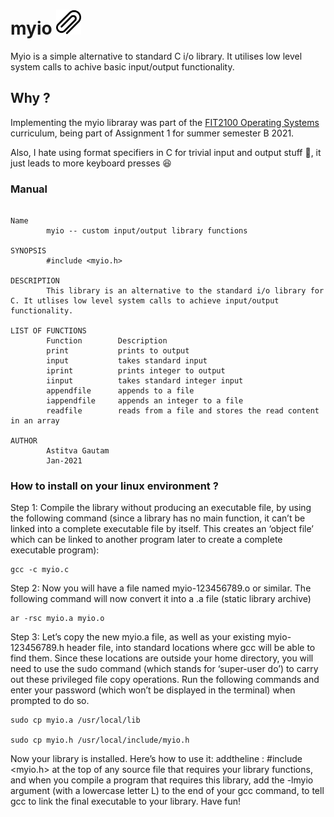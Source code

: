 # myio <img src="https://github.com/Asti7/clip/blob/master/images/clip_logo.png" height="40" width="40">

Myio is a simple alternative to standard C i/o library. It utilises low level system calls to achive basic input/output functionality. 


## Why ? 

Implementing the myio libraray was part of the [FIT2100 Operating Systems](https://handbook.monash.edu/2021/units/FIT2100) curriculum, being part of Assignment 1 for summer semester B 2021.

Also, I hate using format specifiers in C for trivial input and output stuff 😬, it just leads to more keyboard presses 😆


### Manual

```

Name
        myio -- custom input/output library functions

SYNOPSIS 
        #include <myio.h>

DESCRIPTION 
        This library is an alternative to the standard i/o library for C. It utlises low level system calls to achieve input/output functionality. 

LIST OF FUNCTIONS
        Function        Description 
        print           prints to output 
        input           takes standard input
        iprint          prints integer to output 
        iinput          takes standard integer input 
        appendfile      appends to a file
        iappendfile     appends an integer to a file
        readfile        reads from a file and stores the read content in an array 

AUTHOR 
        Astitva Gautam 
        Jan-2021

```

### How to install on your linux environment ?

Step 1: Compile the library without producing an executable file, by using the following command (since a library has no main function, it can’t be linked into a complete executable file by itself. This creates an ‘object file’ which can be linked to another program later to create a complete executable program):

```
gcc -c myio.c
```

Step 2: Now you will have a file named myio-123456789.o or similar. The following command will now convert it into a .a file
(static library archive)

```
ar -rsc myio.a myio.o
```

Step 3: Let’s copy the new myio.a file, as well as your existing myio-123456789.h header file, into standard locations where gcc will be able to find them. Since these locations are outside your home directory, you will need to use the sudo command (which stands for ‘super-user do’) to carry out these privileged file copy operations. Run the following commands and enter your password (which won’t be displayed in the terminal) when prompted to do so.


```
sudo cp myio.a /usr/local/lib

sudo cp myio.h /usr/local/include/myio.h
```


Now your library is installed. Here’s how to use it: addtheline : #include <myio.h> at the top of any source file that requires your library functions, and when you compile a program that requires this library, add the -lmyio argument (with a lowercase letter L) to the end of your gcc command, to tell gcc to link the final executable to your library. Have fun!



